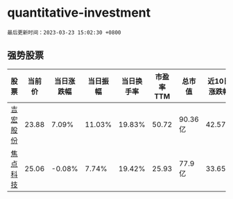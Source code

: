 # quantitative-investment

`最后更新时间：2023-03-23 15:02:30 +0800`

## 强势股票

|股票|当前价|当日涨跌幅|当日振幅|当日换手率|市盈率TTM|总市值|近10日涨跌幅|
|----|----|----|----|----|----|----|----|
|[吉宏股份](https://xueqiu.com/S/SZ002803)|23.88|7.09%|11.03%|19.83%|50.72|90.36亿|42.57%|
|[焦点科技](https://xueqiu.com/S/SZ002315)|25.06|-0.08%|7.74%|19.42%|25.93|77.9亿|33.65%|
